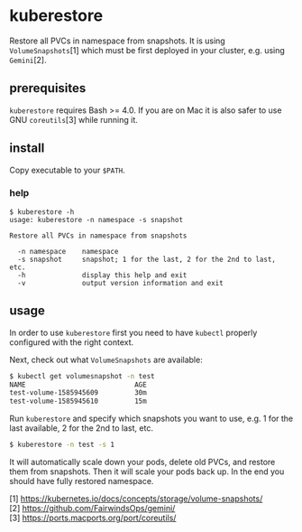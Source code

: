 # kuberestore
Restore all PVCs in namespace from snapshots. It is using `VolumeSnapshots`[1]
which must be first deployed in your cluster, e.g. using `Gemini`[2].

## prerequisites
`kuberestore` requires Bash >= 4.0. If you are on Mac it is also safer to use
GNU `coreutils`[3] while running it.

## install
Copy executable to your `$PATH`.

### help
```
$ kuberestore -h
usage: kuberestore -n namespace -s snapshot

Restore all PVCs in namespace from snapshots

  -n namespace    namespace
  -s snapshot     snapshot; 1 for the last, 2 for the 2nd to last, etc.
  -h              display this help and exit
  -v              output version information and exit
```
## usage
In order to use `kuberestore` first you need to have `kubectl` properly
configured with the right context.

Next, check out what `VolumeSnapshots` are available:
```bash
$ kubectl get volumesnapshot -n test
NAME                           AGE
test-volume-1585945609         30m
test-volume-1585945610         15m
```
Run `kuberestore` and specify which snapshots you want to use, e.g. 1 for the
last available, 2 for the 2nd to last, etc.

```bash
$ kuberestore -n test -s 1
```
It will automatically scale down your pods, delete old PVCs, and restore them
from snapshots. Then it will scale your pods back up. In the end you should
have fully restored namespace.

[1] https://kubernetes.io/docs/concepts/storage/volume-snapshots/ \
[2] https://github.com/FairwindsOps/gemini/ \
[3] https://ports.macports.org/port/coreutils/
